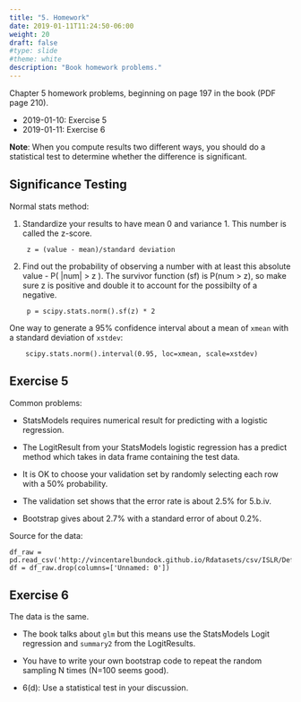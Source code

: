 ```yaml
---
title: "5. Homework"
date: 2019-01-11T11:24:50-06:00
weight: 20
draft: false
#type: slide
#theme: white
description: "Book homework problems." 
---
```


Chapter 5 homework problems, beginning on page 197 in the book (PDF page
210).

* 2019-01-10: Exercise 5
* 2019-01-11: Exercise 6

**Note**: When you compute results two different ways, you should do a
statistical test to determine whether the difference is
significant. 

## Significance Testing

Normal stats method: 

1. Standardize your results to have mean 0 and variance 1. This number
   is called the z-score. 
   
        z = (value - mean)/standard deviation

2. Find out the probability of observing a number with at least this
   absolute value - P( |num| > z ). The survivor function (sf) is
   P(num > z), so make sure z is positive and double it to account for
   the possibilty of a negative.

        p = scipy.stats.norm().sf(z) * 2

One way to generate a 95% confidence interval about a mean of `xmean`
with a standard deviation of `xstdev`: 

        scipy.stats.norm().interval(0.95, loc=xmean, scale=xstdev)

## Exercise 5

Common problems:

* StatsModels requires numerical result for predicting with a
  logistic regression.

* The LogitResult from your StatsModels logistic regression has a
  predict method which takes in data frame containing the test data.
  
* It is OK to choose your validation set by randomly selecting each row with
  a 50% probability.

* The validation set shows that the error rate is about 2.5% for 5.b.iv.

* Bootstrap gives about 2.7% with a standard error of about 0.2%.

Source for the data:

    df_raw = pd.read_csv('http://vincentarelbundock.github.io/Rdatasets/csv/ISLR/Default.csv')
    df = df_raw.drop(columns=['Unnamed: 0'])
     

## Exercise 6

The data is the same.

* The book talks about `glm` but this means use the StatsModels Logit
  regression and `summary2` from the LogitResults. 
  
* You have to write your own bootstrap code to repeat the random
  sampling N times (N=100 seems good).

* 6(d): Use a statistical test in your discussion. 

